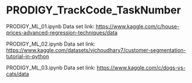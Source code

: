 # PRODIGY_TrackCode_TaskNumber
PRODIGY_ML_01.ipynb
Data set link: https://www.kaggle.com/c/house-prices-advanced-regression-techniques/data

PRODIGY_ML_02.ipynb
Data set link: https://www.kaggle.com/datasets/vjchoudhary7/customer-segmentation-tutorial-in-python

PRODIGY_ML_03.ipynb
Data set link: https://www.kaggle.com/c/dogs-vs-cats/data

